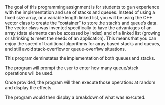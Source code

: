 The goal of this programming assignment is for students to gain experience with the implementation and use of stacks and queues. Instead of using a fixed size array, or	a variable length linked list, you will	be using the C++ vector class to create the “container” to store the stack’s and queue’s data. The vector class was	invented specifically to have the advantages of	an array (data elements can be accessed by index) and	of a linked list (growing or shrinking to	meet the needs of an application). This	means that you can enjoy the speed of	traditional algorithms for array based stacks and queues, and still avoid stack-overflow or queue-overflow situations.

This program deminstates the implementation of both queues and stacks.

The program will prompt the user to enter how many queue/stack operations will be used.

Once provided, the program will then execute those operations at random and display the effects.

The program would then display a breakdown of what was executed.
